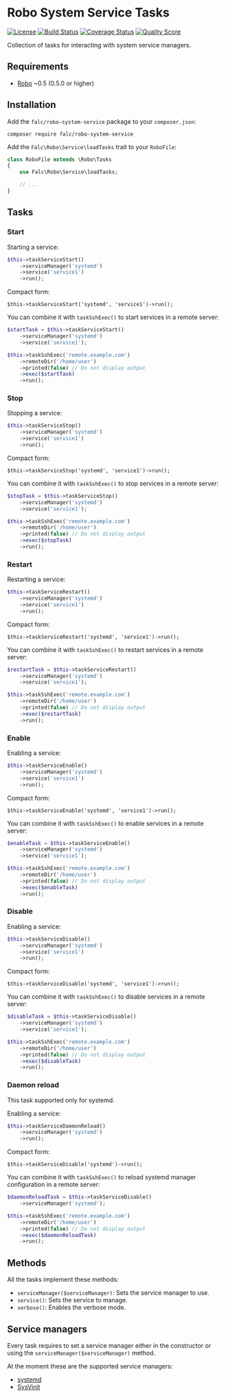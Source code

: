# Robo System Service Tasks

[![License](https://img.shields.io/packagist/l/falc/robo-system-service.svg?style=flat-square)](LICENSE)
[![Build Status](https://img.shields.io/travis/Falc/RoboSystemService.svg?style=flat-square)](https://travis-ci.org/Falc/RoboSystemService)
[![Coverage Status](https://img.shields.io/scrutinizer/coverage/g/Falc/RoboSystemService.svg?style=flat-square)](https://scrutinizer-ci.com/g/Falc/RoboSystemService/)
[![Quality Score](https://img.shields.io/scrutinizer/g/Falc/RoboSystemService.svg?style=flat-square)](https://scrutinizer-ci.com/g/Falc/RoboSystemService/)

Collection of tasks for interacting with system service managers.

## Requirements

+ [Robo](http://robo.li/) ~0.5 (0.5.0 or higher)

## Installation

Add the `falc/robo-system-service` package to your `composer.json`:

```
composer require falc/robo-system-service
```

Add the `Falc\Robo\Service\loadTasks` trait to your `RoboFile`:

```php
class RoboFile extends \Robo\Tasks
{
    use Falc\Robo\Service\loadTasks;

    // ...
}
```

## Tasks

### Start

Starting a service:

``` php
$this->taskServiceStart()
    ->serviceManager('systemd')
    ->service('service1')
    ->run();
```

Compact form:

```
$this->taskServiceStart('systemd', 'service1')->run();
```

You can combine it with `taskSshExec()` to start services in a remote server:

```php
$startTask = $this->taskServiceStart()
    ->serviceManager('systemd')
    ->service('service1');

$this->taskSshExec('remote.example.com')
    ->remoteDir('/home/user')
    ->printed(false) // Do not display output
    ->exec($startTask)
    ->run();
```

### Stop

Stopping a service:

``` php
$this->taskServiceStop()
    ->serviceManager('systemd')
    ->service('service1')
    ->run();
```

Compact form:

```
$this->taskServiceStop('systemd', 'service1')->run();
```

You can combine it with `taskSshExec()` to stop services in a remote server:

```php
$stopTask = $this->taskServiceStop()
    ->serviceManager('systemd')
    ->service('service1');

$this->taskSshExec('remote.example.com')
    ->remoteDir('/home/user')
    ->printed(false) // Do not display output
    ->exec($stopTask)
    ->run();
```

### Restart

Restarting a service:

``` php
$this->taskServiceRestart()
    ->serviceManager('systemd')
    ->service('service1')
    ->run();
```

Compact form:

```
$this->taskServiceRestart('systemd', 'service1')->run();
```

You can combine it with `taskSshExec()` to restart services in a remote server:

```php
$restartTask = $this->taskServiceRestart()
    ->serviceManager('systemd')
    ->service('service1');

$this->taskSshExec('remote.example.com')
    ->remoteDir('/home/user')
    ->printed(false) // Do not display output
    ->exec($restartTask)
    ->run();
```

### Enable

Enabling a service:

``` php
$this->taskServiceEnable()
    ->serviceManager('systemd')
    ->service('service1')
    ->run();
```

Compact form:

```
$this->taskServiceEnable('systemd', 'service1')->run();
```

You can combine it with `taskSshExec()` to enable services in a remote server:

```php
$enableTask = $this->taskServiceEnable()
    ->serviceManager('systemd')
    ->service('service1');

$this->taskSshExec('remote.example.com')
    ->remoteDir('/home/user')
    ->printed(false) // Do not display output
    ->exec($enableTask)
    ->run();
```

### Disable

Enabling a service:

``` php
$this->taskServiceDisable()
    ->serviceManager('systemd')
    ->service('service1')
    ->run();
```

Compact form:

```
$this->taskServiceDisable('systemd', 'service1')->run();
```

You can combine it with `taskSshExec()` to disable services in a remote server:

```php
$disableTask = $this->taskServiceDisable()
    ->serviceManager('systemd')
    ->service('service1');

$this->taskSshExec('remote.example.com')
    ->remoteDir('/home/user')
    ->printed(false) // Do not display output
    ->exec($disableTask)
    ->run();
```

### Daemon reload

This task supported only for systemd.

Enabling a service:

``` php
$this->taskServiceDaemonReload()
    ->serviceManager('systemd')
    ->run();
```

Compact form:

```
$this->taskServiceDisable('systemd')->run();
```

You can combine it with `taskSshExec()` to reload systemd manager configuration in a remote server:

```php
$daemonReloadTask = $this->taskServiceDisable()
    ->serviceManager('systemd');

$this->taskSshExec('remote.example.com')
    ->remoteDir('/home/user')
    ->printed(false) // Do not display output
    ->exec($daemonReloadTask)
    ->run();
```

## Methods

All the tasks implement these methods:
 * `serviceManager($serviceManager)`: Sets the service manager to use.
 * `service()`: Sets the service to manage.
 * `verbose()`: Enables the verbose mode.

## Service managers

Every task requires to set a service manager either in the constructor or using the `serviceManager($serviceManager)` method.

At the moment these are the supported service managers:
* [systemd](http://www.freedesktop.org/wiki/Software/systemd/)
* [SysVinit](http://savannah.nongnu.org/projects/sysvinit)

